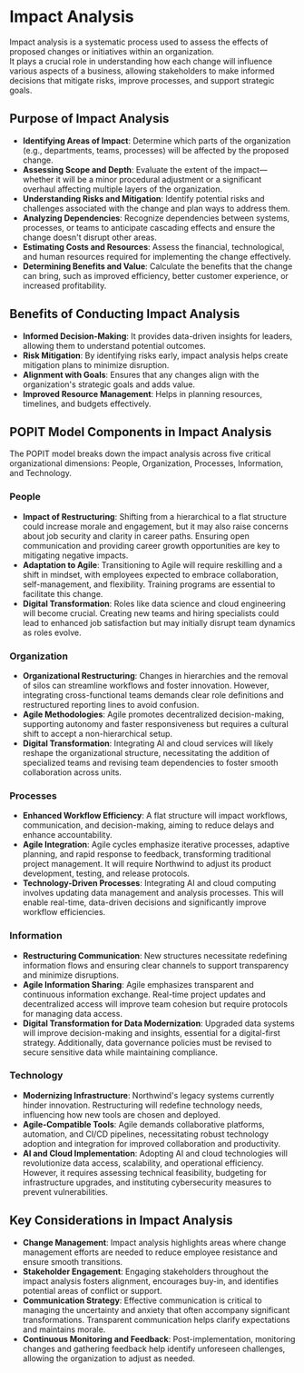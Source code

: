# Impact Analysis
Impact analysis is a systematic process used to assess the effects of proposed changes or initiatives within an organization.  
It plays a crucial role in understanding how each change will influence various aspects of a business, allowing stakeholders to make informed decisions that mitigate risks, improve processes, and support strategic goals. 

## Purpose of Impact Analysis
- **Identifying Areas of Impact**: Determine which parts of the organization (e.g., departments, teams, processes) will be affected by the proposed change.
- **Assessing Scope and Depth**: Evaluate the extent of the impact—whether it will be a minor procedural adjustment or a significant overhaul affecting multiple layers of the organization.
- **Understanding Risks and Mitigation**: Identify potential risks and challenges associated with the change and plan ways to address them.
- **Analyzing Dependencies**: Recognize dependencies between systems, processes, or teams to anticipate cascading effects and ensure the change doesn't disrupt other areas.
- **Estimating Costs and Resources**: Assess the financial, technological, and human resources required for implementing the change effectively.
- **Determining Benefits and Value**: Calculate the benefits that the change can bring, such as improved efficiency, better customer experience, or increased profitability.

## Benefits of Conducting Impact Analysis
- **Informed Decision-Making**: It provides data-driven insights for leaders, allowing them to understand potential outcomes.
- **Risk Mitigation**: By identifying risks early, impact analysis helps create mitigation plans to minimize disruption.
- **Alignment with Goals**: Ensures that any changes align with the organization's strategic goals and adds value.
- **Improved Resource Management**: Helps in planning resources, timelines, and budgets effectively.

## POPIT Model Components in Impact Analysis
The POPIT model breaks down the impact analysis across five critical organizational dimensions: People, Organization, Processes, Information, and Technology.
### People
- **Impact of Restructuring**: Shifting from a hierarchical to a flat structure could increase morale and engagement, but it may also raise concerns about job security and clarity in career paths. Ensuring open communication and providing career growth opportunities are key to mitigating negative impacts.
- **Adaptation to Agile**: Transitioning to Agile will require reskilling and a shift in mindset, with employees expected to embrace collaboration, self-management, and flexibility. Training programs are essential to facilitate this change.
- **Digital Transformation**: Roles like data science and cloud engineering will become crucial. Creating new teams and hiring specialists could lead to enhanced job satisfaction but may initially disrupt team dynamics as roles evolve.

### Organization
- **Organizational Restructuring**: Changes in hierarchies and the removal of silos can streamline workflows and foster innovation. However, integrating cross-functional teams demands clear role definitions and restructured reporting lines to avoid confusion.
- **Agile Methodologies**: Agile promotes decentralized decision-making, supporting autonomy and faster responsiveness but requires a cultural shift to accept a non-hierarchical setup.
- **Digital Transformation**: Integrating AI and cloud services will likely reshape the organizational structure, necessitating the addition of specialized teams and revising team dependencies to foster smooth collaboration across units.

### Processes
- **Enhanced Workflow Efficiency**: A flat structure will impact workflows, communication, and decision-making, aiming to reduce delays and enhance accountability.
- **Agile Integration**: Agile cycles emphasize iterative processes, adaptive planning, and rapid response to feedback, transforming traditional project management. It will require Northwind to adjust its product development, testing, and release protocols.
- **Technology-Driven Processes**: Integrating AI and cloud computing involves updating data management and analysis processes. This will enable real-time, data-driven decisions and significantly improve workflow efficiencies.

### Information
- **Restructuring Communication**: New structures necessitate redefining information flows and ensuring clear channels to support transparency and minimize disruptions.
- **Agile Information Sharing**: Agile emphasizes transparent and continuous information exchange. Real-time project updates and decentralized access will improve team cohesion but require protocols for managing data access.
- **Digital Transformation for Data Modernization**: Upgraded data systems will improve decision-making and insights, essential for a digital-first strategy. Additionally, data governance policies must be revised to secure sensitive data while maintaining compliance.

### Technology
- **Modernizing Infrastructure**: Northwind's legacy systems currently hinder innovation. Restructuring will redefine technology needs, influencing how new tools are chosen and deployed.
- **Agile-Compatible Tools**: Agile demands collaborative platforms, automation, and CI/CD pipelines, necessitating robust technology adoption and integration for improved collaboration and productivity.
- **AI and Cloud Implementation**: Adopting AI and cloud technologies will revolutionize data access, scalability, and operational efficiency. However, it requires assessing technical feasibility, budgeting for infrastructure upgrades, and instituting cybersecurity measures to prevent vulnerabilities.

## Key Considerations in Impact Analysis
- **Change Management**: Impact analysis highlights areas where change management efforts are needed to reduce employee resistance and ensure smooth transitions.
- **Stakeholder Engagement**: Engaging stakeholders throughout the impact analysis fosters alignment, encourages buy-in, and identifies potential areas of conflict or support.
- **Communication Strategy**: Effective communication is critical to managing the uncertainty and anxiety that often accompany significant transformations. Transparent communication helps clarify expectations and maintains morale.
- **Continuous Monitoring and Feedback**: Post-implementation, monitoring changes and gathering feedback help identify unforeseen challenges, allowing the organization to adjust as needed.
